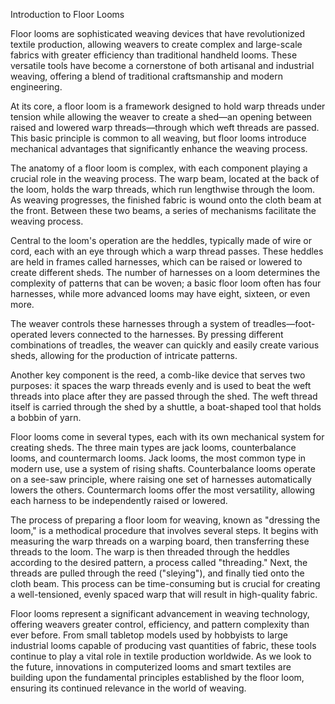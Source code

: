 Introduction to Floor Looms

Floor looms are sophisticated weaving devices that have revolutionized textile production, allowing weavers to create complex and large-scale fabrics with greater efficiency than traditional handheld looms. These versatile tools have become a cornerstone of both artisanal and industrial weaving, offering a blend of traditional craftsmanship and modern engineering.

At its core, a floor loom is a framework designed to hold warp threads under tension while allowing the weaver to create a shed—an opening between raised and lowered warp threads—through which weft threads are passed. This basic principle is common to all weaving, but floor looms introduce mechanical advantages that significantly enhance the weaving process.

The anatomy of a floor loom is complex, with each component playing a crucial role in the weaving process. The warp beam, located at the back of the loom, holds the warp threads, which run lengthwise through the loom. As weaving progresses, the finished fabric is wound onto the cloth beam at the front. Between these two beams, a series of mechanisms facilitate the weaving process.

Central to the loom's operation are the heddles, typically made of wire or cord, each with an eye through which a warp thread passes. These heddles are held in frames called harnesses, which can be raised or lowered to create different sheds. The number of harnesses on a loom determines the complexity of patterns that can be woven; a basic floor loom often has four harnesses, while more advanced looms may have eight, sixteen, or even more.

The weaver controls these harnesses through a system of treadles—foot-operated levers connected to the harnesses. By pressing different combinations of treadles, the weaver can quickly and easily create various sheds, allowing for the production of intricate patterns.

Another key component is the reed, a comb-like device that serves two purposes: it spaces the warp threads evenly and is used to beat the weft threads into place after they are passed through the shed. The weft thread itself is carried through the shed by a shuttle, a boat-shaped tool that holds a bobbin of yarn.

Floor looms come in several types, each with its own mechanical system for creating sheds. The three main types are jack looms, counterbalance looms, and countermarch looms. Jack looms, the most common type in modern use, use a system of rising shafts. Counterbalance looms operate on a see-saw principle, where raising one set of harnesses automatically lowers the others. Countermarch looms offer the most versatility, allowing each harness to be independently raised or lowered.

The process of preparing a floor loom for weaving, known as "dressing the loom," is a methodical procedure that involves several steps. It begins with measuring the warp threads on a warping board, then transferring these threads to the loom. The warp is then threaded through the heddles according to the desired pattern, a process called "threading." Next, the threads are pulled through the reed ("sleying"), and finally tied onto the cloth beam. This process can be time-consuming but is crucial for creating a well-tensioned, evenly spaced warp that will result in high-quality fabric.

Floor looms represent a significant advancement in weaving technology, offering weavers greater control, efficiency, and pattern complexity than ever before. From small tabletop models used by hobbyists to large industrial looms capable of producing vast quantities of fabric, these tools continue to play a vital role in textile production worldwide. As we look to the future, innovations in computerized looms and smart textiles are building upon the fundamental principles established by the floor loom, ensuring its continued relevance in the world of weaving.
